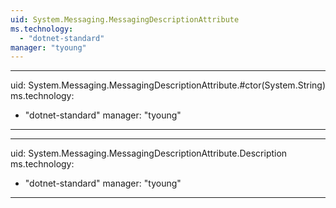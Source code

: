 ```yaml
---
uid: System.Messaging.MessagingDescriptionAttribute
ms.technology: 
  - "dotnet-standard"
manager: "tyoung"
---
```


---
uid: System.Messaging.MessagingDescriptionAttribute.#ctor(System.String)
ms.technology: 
  - "dotnet-standard"
manager: "tyoung"
---

---
uid: System.Messaging.MessagingDescriptionAttribute.Description
ms.technology: 
  - "dotnet-standard"
manager: "tyoung"
---

